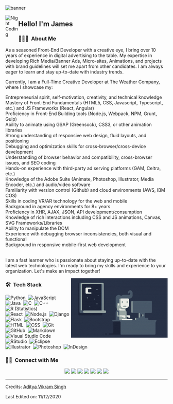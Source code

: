 ![banner](https://im4.ezgif.com/tmp/ezgif-4-56ac58a203.gif)

<img alt="Night Coding" src="./assets/Hand%20Wave.gif" width='40' align="left"/><h2>Hello! I'm James</h2>

<!-- ## 👋 &nbsp;Hey there! I'm Aditya -->

### 👨🏻‍💻 &nbsp;About Me

As a seasoned Front-End Developer with a creative eye, I bring over 10 years of experience in digital advertising to the table. My expertise in developing Rich Media/Banner Ads, Micro-sites, Animations, and projects with brand guidelines will set me apart from other candidates. I am always eager to learn and stay up-to-date with industry trends.

Currently, I am a Full-Time Creative Developer at The Weather Company, where I showcase my:

Entrepreneurial spirit, self-motivation, creativity, and technical knowledge<br>
Mastery of Front-End Fundamentals (HTML5, CSS, Javascript, Typescript, etc.) and JS Frameworks (React, Angular)<br>
Proficiency in Front-End Building tools (Node.js, Webpack, NPM, Grunt, Gulp)<br>
Ability to animate using GSAP (Greensock), CSS3, or other animation libraries <br>
Strong understanding of responsive web design, fluid layouts, and positioning <br>
Debugging and optimization skills for cross-browser/cross-device development <br>
Understanding of browser behavior and compatibility, cross-browser issues, and SEO coding <br>
Hands-on experience with third-party ad serving platforms (GAM, Celtra, etc.) <br>
Knowledge of the Adobe Suite (Animate, Photoshop, Illustrator, Media Encoder, etc.) and audio/video software <br>
Familiarity with version control (Github) and cloud environments (AWS, IBM COS) <br>
Skills in coding VR/AR technology for the web and mobile <br>
Background in agency environments for 8+ years <br>
Proficiency in XHR, AJAX, JSON, API development/consumption <br>
Knowledge of rich interactions including CSS and JS animations, Canvas, SVG Frameworks/Libraries <br>
Ability to manipulate the DOM <br>
Experience with debugging browser inconsistencies, both visual and functional <br>
Background in responsive mobile-first web development <br><br>

I am a fast learner who is passionate about staying up-to-date with the latest web technologies. I'm ready to bring my skills and experience to your organization. Let's make an impact together!

<img alt="Night Coding" src="https://raw.githubusercontent.com/AVS1508/AVS1508/master/assets/Night-Coding.gif" align="right"/>

### 🛠 &nbsp;Tech Stack

![Python](https://img.shields.io/badge/-Python-05122A?style=flat&logo=python)&nbsp;
![JavaScript](https://img.shields.io/badge/-JavaScript-05122A?style=flat&logo=javascript)&nbsp;
![Java](https://img.shields.io/badge/-Java-05122A?style=flat&logo=Java&logoColor=FFA518)&nbsp;
![C](https://img.shields.io/badge/-C-05122A?style=flat&logo=C&logoColor=A8B9CC)&nbsp;
![C++](https://img.shields.io/badge/-C++-05122A?style=flat&logo=C%2B%2B&logoColor=00599C)&nbsp;
![R (Statistics)](https://img.shields.io/badge/-R-05122A?style=flat&logo=R&logoColor=276DC3)\
![React](https://img.shields.io/badge/-React-05122A?style=flat&logo=react)&nbsp;
![Node.js](https://img.shields.io/badge/-Node.js-05122A?style=flat&logo=node.js)&nbsp;
![Django](https://img.shields.io/badge/-Django-05122A?style=flat&logo=django&logoColor=092E20)&nbsp;
![Flask](https://img.shields.io/badge/-Flask-05122A?style=flat&logo=flask)&nbsp;
![Bootstrap](https://img.shields.io/badge/-Bootstrap-05122A?style=flat&logo=bootstrap&logoColor=563D7C)\
![HTML](https://img.shields.io/badge/-HTML-05122A?style=flat&logo=HTML5)&nbsp;
![CSS](https://img.shields.io/badge/-CSS-05122A?style=flat&logo=CSS3&logoColor=1572B6)&nbsp;
![Git](https://img.shields.io/badge/-Git-05122A?style=flat&logo=git)&nbsp;
![GitHub](https://img.shields.io/badge/-GitHub-05122A?style=flat&logo=github)&nbsp;
![Markdown](https://img.shields.io/badge/-Markdown-05122A?style=flat&logo=markdown)\
![Visual Studio Code](https://img.shields.io/badge/-Visual%20Studio%20Code-05122A?style=flat&logo=visual-studio-code&logoColor=007ACC)&nbsp;
![RStudio](https://img.shields.io/badge/-RStudio-05122A?style=flat&logo=rstudio)&nbsp;
![Eclipse](https://img.shields.io/badge/-Eclipse-05122A?style=flat&logo=eclipse-ide&logoColor=2C2255)\
![Illustrator](https://img.shields.io/badge/-Illustrator-05122A?style=flat&logo=adobe-illustrator)&nbsp;
![Photoshop](https://img.shields.io/badge/-Photoshop-05122A?style=flat&logo=adobe-photoshop)&nbsp;
![InDesign](https://img.shields.io/badge/-InDesign-05122A?style=flat&logo=adobe-indesign)


### 🤝🏻 &nbsp;Connect with Me

<p align="center">
<a href="https://www.adityavsingh.com"><img src="https://img.shields.io/badge/-adityavsingh.com-3423A6?style=flat&logo=Google-Chrome&logoColor=white"/></a>
<a href="https://linkedin.com/in/AVS1508"><img src="https://img.shields.io/badge/-Aditya%20Vikram%20Singh-0077B5?style=flat&logo=Linkedin&logoColor=white"/></a>
<a href="mailto:avsingh@umass.edu"><img src="https://img.shields.io/badge/-avsingh@umass.edu-D14836?style=flat&logo=Gmail&logoColor=white"/></a>
<a href="https://instagram.com/adityavs_"><img src="https://img.shields.io/badge/-@adityavs__-E4405F?style=flat&logo=Instagram&logoColor=white"/></a>
<a href="https://facebook.com/AVS1508"><img src="https://img.shields.io/badge/-@AVS1508-1877F2?style=flat&logo=Facebook&logoColor=white"/></a>
<a href="https://www.pinterest.ca/AVS1508"><img src="https://img.shields.io/badge/-@AVS1508-BD081C?style=flat&logo=Pinterest&logoColor=white"/></a>
<a href="https://www.behance.net/AVS1508"><img src="https://img.shields.io/badge/-@AVS1508-1769FF?style=flat&logo=Behance&logoColor=white"/></a>
</p>

-----
Credits: [Aditya Vikram Singh](https://github.com/AVS1508)

Last Edited on: 11/12/2020
